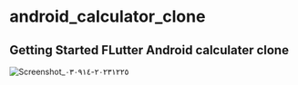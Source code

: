# android_calculator_clone


## Getting Started FLutter Android calculater clone

![Screenshot_٢٠٢٣١٢٢٥-٠٣٠٩١٤](https://github.com/mohamed-essam-abdelkaream/android_calculator_clone/assets/75342235/4c7ec734-857b-48b6-a925-7f62015bf6be)

